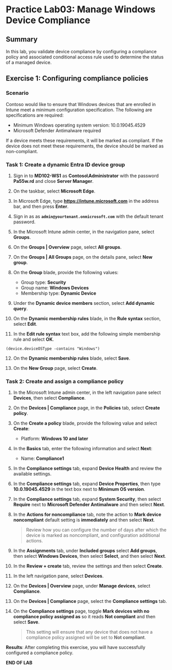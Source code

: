 # Practice Lab03: Manage Windows Device Compliance

## Summary

In this lab, you validate device compliance by configuring a compliance policy and associated conditional access rule used to determine the status of a managed device. 

## Exercise 1: Configuring compliance policies 

### Scenario

Contoso would like to ensure that Windows devices that are enrolled in Intune meet a minimum configuration specification. The following are specifications are required:

- Minimum Windows operating system version: 10.0.19045.4529
- Microsoft Defender Antimalware required

If a device meets these requirements, it will be marked as compliant. If the device does not meet these requirements, the device should be marked as non-compliant.

### Task 1: Create a dynamic Entra ID device group

1. Sign in to **MD102-WS1** as **Contoso\\Administrator** with the password **Pa55w.rd** and close **Server Manager**.

2. On the taskbar, select **Microsoft Edge**.

3. In Microsoft Edge, type **https://intune.microsoft.com** in the  address bar, and then press **Enter**. 

4. Sign in as as **`admin@yourtenant.onmicrosoft.com`** with the default tenant password.

5. In the Microsoft Intune admin center, in the navigation pane, select **Groups**.

6. On the **Groups | Overview** page, select **All groups**.

7. On the **Groups | All Groups** page, on the details pane, select **New group**.

8. On the **Group** blade, provide the following values:

   - Group type: **Security**
   - Group name: **Windows Devices**
   - Membership type: **Dynamic Device**

9.  Under the **Dynamic device members** section, select **Add dynamic query**. 

10. On the **Dynamic membership rules** blade, in the **Rule syntax** section, select **Edit**. 
    
11. In the **Edit rule syntax** text box, add the following simple membership rule and select **OK**.

```
(device.deviceOSType -contains "Windows")
```

12. On the **Dynamic membership rules** blade, select **Save**.

13. On the **New Group** page, select **Create**.

### Task 2: Create and assign a compliance policy

1. In the Microsoft Intune admin center, in the left navigation pane select **Devices**, then select **Compliance**.

2. On the **Devices | Compliance** page, in the **Policies** tab, select **Create policy**.

3. On the **Create a policy** blade, provide the following value and select **Create**:

    - Platform: **Windows 10 and later**

4. In the **Basics** tab, enter the following information and select **Next**:

    - Name: **Compliance1**

5. In the **Compliance settings** tab, expand **Device Health** and review the available settings.

6. In the **Compliance settings** tab, expand **Device Properties**, then type **10.0.19045.4529** in the text box next to  **Minimum OS version**.

7. In the **Compliance settings** tab, expand **System Security**, then select **Require** next to **Microsoft Defender Antimalware** and then select **Next**.

8. In the **Actions for noncompliance** tab, note the action to **Mark device noncompliant** default setting is **immediately** and then select **Next**.

    > Review how you can configure the number of days after which the device is marked as noncompliant, and configuration additional actions. 

9.  In the **Assignments** tab, under **Included groups** select **Add groups**, then select **Windows Devices**, then select **Select**, and then select **Next**. 

10. In the **Review + create** tab, review the settings and then select **Create**.

11. In the left navigation pane, select **Devices**.

12. On the **Devices | Overview** page, under **Manage devices**, select **Compliance**. 

13. On the **Devices | Compliance** page, select the **Compliance settings** tab.

14. On the **Compliance settings** page, toggle **Mark devices with no compliance policy assigned as** so it reads **Not compliant** and then select **Save**. 

    > This setting will ensure that any device that does not have a compliance policy assigned will be set to **Not compliant**.

**Results**: After completing this exercise, you will have successfully configured a compliance policy.

**END OF LAB**
